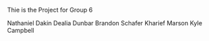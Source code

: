 Thie is the Project for Group 6

Nathaniel Dakin 
Dealia Dunbar
Brandon Schafer
Kharief Marson
Kyle Campbell
